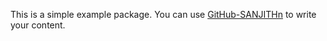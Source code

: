 This is a simple example package. You can use
[GitHub-SANJITHn](https://github.com/sanjithhithub/packagenumbers)
to write your content.